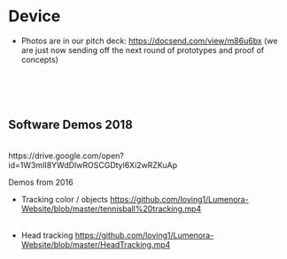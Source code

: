 # Device 
- Photos are in our pitch deck: https://docsend.com/view/m86u6bx (we are just now sending off the next round of prototypes and proof of concepts)
	</br> 
	<br> </br> <br> </br>

<H2> Software Demos 2018</H2> <br> 
https://drive.google.com/open?id=1W3mII8YWdDIwROSCGDtyl6Xi2wRZKuAp <br> 

Demos from 2016 <br> 
- Tracking color / objects https://github.com/loving1/Lumenora-Website/blob/master/tennisball%20tracking.mp4  </br> <br> 
- Head tracking https://github.com/loving1/Lumenora-Website/blob/master/HeadTracking.mp4 </br> 

  </body> 
